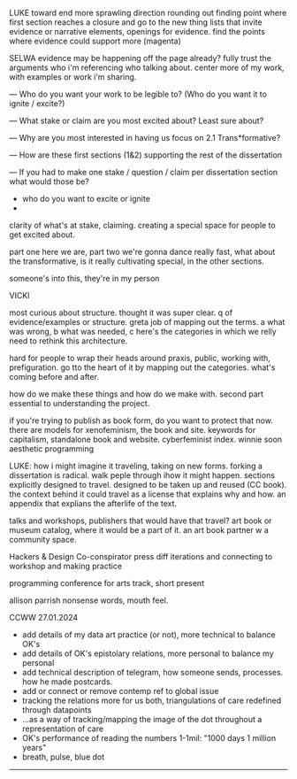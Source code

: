 
LUKE
toward end more sprawling direction
rounding out finding point where first section reaches a closure and go to the new thing
lists that invite evidence or narrative elements, openings for evidence. find the points where evidence could support more (magenta)

SELWA
evidence may be happening off the page already?
fully trust the arguments who i'm referencing who talking about. center more of my work, with examples or work i'm sharing. 

— Who do you want your work to be legible to? (Who do you want it to ignite / excite?)

— What stake or claim are you most excited about? Least sure about?

— Why are you most interested in having us focus on 2.1 Trans*formative? 

— How are these first sections (1&2) supporting the rest of the dissertation

— If you had to make one stake / question / claim per dissertation section what would those be?
- who do you want to excite or ignite
- 
clarity of what's at stake, claiming. creating a special space for people to get excited about.

part one here we are, part two we're gonna dance really fast, 
what about the transformative, is it really cultivating special, in the other sections. 

someone's into this, they're in my person 

VICKI

most curious about structure. thought it was super clear. q of evidence/examples or structure. greta job of mapping out the terms. a what was wrong, b what was needed, c here's the categories in which we relly need to rethink this architecture. 

hard for people to wrap their heads around praxis, public, working with, prefiguration. go tto the heart of it by mapping out the categories. what's coming before and after. 

how do we make these things and how do we make with. second part essential to understanding the project. 

if you're trying to publish as book form, do you want to protect that now. there are models for xenofeminism, the book and site. 
keywords for capitalism, standalone book and website. cyberfeminist index. 
winnie soon aesthetic programming

LUKE: how i might imagine it traveling, taking on new forms. forking a dissertation is radical. walk peple through ihow it might happen. sections explicitly designed to travel. designed to be taken up and reused (CC book). the context behind it could travel as a license that explains why and how. an appendix that explians the afterlife of the text. 

talks and workshops, publishers that would have that travel? art book or museum catalog, where it would be a part of it. an art book partner w a community space. 

Hackers & Design
Co-conspirator press
diff iterations and connecting to workshop and making practice

programming conference for arts track, short present

allison parrish nonsense words, mouth feel. 

CCWW 27.01.2024


<!-- ### reading comments -->

- add details of my data art practice (or not), more technical to balance OK's
- add details of OK's epistolary relations, more personal to balance my personal
- add technical description of telegram, how someone sends, processes. how he made postcards.
- add or connect or remove contemp ref to global issue
- tracking the relations more for us both, triangulations of care redefined through datapoints
- ...as a way of tracking/mapping the image of the dot throughout a representation of care
- OK's performance of reading the numbers 1-1mil: "1000 days 1 million years"
- breath, pulse, blue dot

<!-- footnotes get skipped over. reading aloud works -->

<!-- unfamiliar, uncanny atmosphere, two novels: David M wittgensteins mistress, christine __meyers Landscape. references. role of tech, dead/living/ communication with past. contemp nonfiction taking tone of postapocalypse. lean into  . hearing it from an AI voice 1000 years from now alone on a loop.  -->

<!-- slashes, word choices, tangible references. data and coding, feels tactile. seeing all together pleasurable even if scared of code it's okay.  -->

<!-- a cumulative effect of on kawara. how the text replicates this, effective.  -->

<!-- six sections distinct chapters, all loops together, progression intros us to code, section four is heavy, movement between i and address, beautifully with larger project.  -->

<!-- approach OK with distance of time diff moment with digital devices, his quiotidian dates/postcards/labor in context of auto tracking/collection, mother's experience of me. expand: 1) anecdotes of people kawara wrote to, commercial, vs friend, analog/epistolary; 2) couldn't see my data art practice, describe more detail, put picture in.  -->

<!-- agree see artwork. sincere, close to writing, caught off guard. strong observation of how we approach mental health with machine learning. medicine and AI used together long time. how far patterns go to describe us or categorize us, where to find a balance.  -->

<!-- technical writing, new categorization of nothingness, does increasing categorization of nothingness make it go away or create another type of order, reads funny next to falsy. -->

<!-- putting my art in conversation with OK's in question with aliveness and what data collection has to do with this. pulled in to what could recognize more easily, the relations, tracking the people: mother, friend. wanted to see the art. the task felt like making those connections between writer's art and their relations' potential aliveness or writers' anxiety, question of care and mothering, triangulation of mother's caring through technology and writer's same care for friend through technology. anchors/structure.  -->

<!-- reminded of hugh lemine, hildegard unknown language, bahnu kapil. reforges new definitions of familial intimacy, when we're asked to reevaluate ourselves as data points. want to hear more about figure of/spectre of the drone: if a drone/mother, appears again at end, harbinger of violence, unexpected, different scale of the other violences, curious about it and difficult to reconcile.  -->

<!-- word choices [/] adds personal encoding, add to the personal on OK's side to parallel own experience. most compelling the language we're using with the personal vs computational "unaliving" stronger connections to the change in our own understanding. more? -->

<!-- grounded in presentness, heartbeat, rhythm, didn't need to see artwork in but as companion,  -->

<!-- Lisa: drawn to granular way addressing pro/con allures and scary aspects of crimes/self body. interesting way in. spectrum. the commercial aspect of the art i discuss, my dissertation part of a larger economic system that expects from me. *the personal being so closely tied to economic interests.* time creates something not tied to a moment because of how pitch things tied to me and not tied to me, the violences opens a way to think about time in a way, what's being recorded, not pinpointing but describing.  -->

<!-- Ashley: tactile, images. font. coding. reflected what text is doing moving through time w different types of technologies. pointing to ideas that as tech advances comm becomes easier but less personal. telegraph/postcards a physical thing vs receiving emojis in months. echo but reflect change in effort and personalization, reflects the distance between people. Syntax: blunt and fragmented, contrast w the research integrated. truncated abruptness reflects the postcards. epistolary to write to someone who is dead, addressing the format, as a way to explicitly address the act of living.  -->

<!-- very visual, presentation as reading in a circle. OK 1000 days 1 million years, performance of reading the numbers 1-100000. writing about displacement and mapping as a dot perspective, way to consider care and safety and embodiment and transencoding. postcard/male documentation. care and how you view someone as family. sleeping section, curious to know more, as a way of dreaming, coretical sleeping.  -->

<!-- not needing to see the artwork, pulsing dot visually present throughout. the dates and time connected w personal experience felt like i was mapping something. transform something cold robotic, distant to personal and breathing.  -->

<!-- how someone sends a telegram. the technical stuff. how he made the postcards.  -->




<!-- [^Shaw]: Shaw, M. (2020). *Courting the Wild Twin*. Chelsea Green. -->

<!-- [Lose the 'I' nullish, make it remarkable, live as devotion/make it something, nondatifying. And it must be.] -->

<!--There are backup plans with banking details. [for if the order of who-dies-first goes wrong]. [I am the next next-of-kin, and this may be resisted.]--> 

<!-- You find your own reason.  -->

<!-- On Kawara, you kept it up for 29,771 days, which seems like plenty. [There are as many people dying right now.][I am happy if everyone I know sticks around that long.] -->

<!-- [For blood relations we talk a lot about ways to prevent, and to get away with, death. Farming. Hunting. Euthanasia. Murder-suicide pacts. Justifiable homicide. Hypothetically, of course. If the occasion called for it. Death is brought up casually, at a birthday dinner or on a video call[, like some folks talk about [reunions]]. -->

---
<!-- null, queer use, throbber, waiting for something to happen, platforms, queering, communing, desiring, ecstatic codes, -->
<!-- data bodies, drone aesthetics, interpolated and interpellated states -->
<!-- A simple act of reporting. Distributing data, is always personal.  -->
<!-- tech wants to address the problem of scale but it also contributes to it -->
<!-- In the past we got it from women, trained to be wives and mothers and ignore their own readings. We look for it now in machines because we don't have enough hands on deck to provide care (because we are not willing to provide it mutually?).  -->

<!-- return to the anxiety of too many too much asked of me, no one asked, i asked this of myself, all the things i am excited for, imagine making and doing and joining
code palimpsests from Annette Vee, looking at Bakhtin's speech genres, each utterance a refraction of prior. -->

<!-- [It combines two pieces of flash art created by [Ren], who wanted to honor the life and work of musician, producer, and trans rights activist Sophie Xeon after she died unexpectedly in 2021. She slipped and fell while climbing up to look at the moon.]  -->

<!-- 29,771 days. I'm happy if everyone I know sticks around that long.] -->

<!-- >"needed a proxy for" "The algorithm’s designers needed a proxy for illness and settled on medical costs. (All things being equal, people who are sicker tend to use more health care.) Obermeyer found, however, that the algorithm dramatically underestimated how sick Black patients were, because the Black patients it examined had much lower health spending than the white patients, even when they were equally sick. Such algorithmic bias can occur not just by race, but by gender, age, rurality, income, and other factors of which we’re only dimly aware, making algorithms less accurate."  -->
<!-- >"text-based therapy can work well. It also generates data." -->

<!-- >"human raters focused on content, while the machine algorithms focused on structure." [@pestianSuicideNoteClassification2010] -->

<!-- And with ES9, ... the ellipses copies or clones objects. Whereas Winnie Soon discussed the throbber, and we have the rainbow beachball of doom, and the three dots of death, awaiting arrival of a message being written, or revised, or deleted, one never knows. Here an abundance. A Dolly the Sheep Dot Dot Dot.  -->

<!-- It feels different, attunement with a sensor that tells you of someone's vital signs, and across a distance, the way you receive a telegram and know that when it was sent the sender was still alive. 
Writing to no one, a postcard out into the world (Derrida) vs an "entity" that senses your increased biometric feedback and responds to you. This desire for attunement.  -->

<!-- [xxx]Attunement across a distance means a sensor telling me your vital signs or a telegram sent when you were still alive. These feel different. Alignment in machine learning is [xxx] -->
